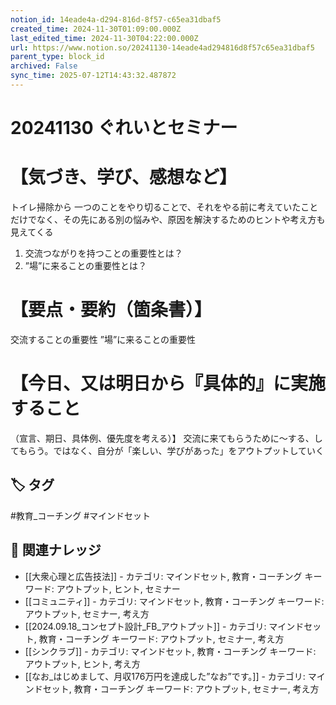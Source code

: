 ```yaml
---
notion_id: 14eade4a-d294-816d-8f57-c65ea31dbaf5
created_time: 2024-11-30T01:09:00.000Z
last_edited_time: 2024-11-30T04:22:00.000Z
url: https://www.notion.so/20241130-14eade4ad294816d8f57c65ea31dbaf5
parent_type: block_id
archived: False
sync_time: 2025-07-12T14:43:32.487872
---
```


# 20241130 ぐれいとセミナー

# 【気づき、学び、感想など】
トイレ掃除から
一つのことをやり切ることで、それをやる前に考えていたことだけでなく、その先にある別の悩みや、原因を解決するためのヒントや考え方も見えてくる
1. 交流つながりを持つことの重要性とは？
1. ”場”に来ることの重要性とは？
# 【要点・要約（箇条書）】
交流することの重要性
”場”に来ることの重要性
# 【今日、又は明日から『具体的』に実施すること
（宣言、期日、具体例、優先度を考える）】
交流に来てもらうために〜する、してもらう。ではなく、自分が「楽しい、学びがあった」をアウトプットしていく

## 🏷️ タグ
#教育_コーチング #マインドセット

## 🔗 関連ナレッジ
- [[大衆心理と広告技法]] - カテゴリ: マインドセット, 教育・コーチング キーワード: アウトプット, ヒント, セミナー
- [[コミュニティ]] - カテゴリ: マインドセット, 教育・コーチング キーワード: アウトプット, セミナー, 考え方
- [[2024.09.18_コンセプト設計_FB_アウトプット]] - カテゴリ: マインドセット, 教育・コーチング キーワード: アウトプット, セミナー, 考え方
- [[シンクラブ]] - カテゴリ: マインドセット, 教育・コーチング キーワード: アウトプット, ヒント, 考え方
- [[なお_はじめまして、月収176万円を達成した”なお”です。]] - カテゴリ: マインドセット, 教育・コーチング キーワード: アウトプット, セミナー, 考え方
